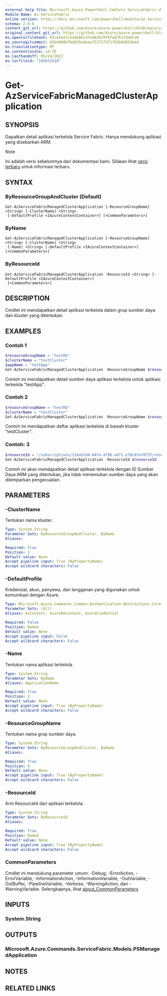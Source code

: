 ```yaml
---
external help file: Microsoft.Azure.PowerShell.Cmdlets.ServiceFabric.dll-Help.xml
Module Name: Az.ServiceFabric
online version: https://docs.microsoft.com/powershell/module/az.servicefabric/get-azservicefabricmanagedclusterapplication
schema: 2.0.0
content_git_url: https://github.com/Azure/azure-powershell/blob/main/src/ServiceFabric/ServiceFabric/help/Get-AzServiceFabricManagedClusterApplication.md
original_content_git_url: https://github.com/Azure/azure-powershell/blob/main/src/ServiceFabric/ServiceFabric/help/Get-AzServiceFabricManagedClusterApplication.md
ms.openlocfilehash: 83ce84a7c12eb0bc47e46362970fad7b17da9fa8
ms.sourcegitcommit: 82b4008b76d035e4aee733727371765b0d853bed
ms.translationtype: MT
ms.contentlocale: id-ID
ms.lasthandoff: 05/24/2022
ms.locfileid: "145631618"
---
```

# Get-AzServiceFabricManagedClusterApplication

## SYNOPSIS
Dapatkan detail aplikasi terkelola Service Fabric. Hanya mendukung aplikasi yang disebarkan ARM.

> [!NOTE]
>Ini adalah versi sebelumnya dari dokumentasi kami. Silakan lihat [versi terbaru](/powershell/module/az.servicefabric/get-azservicefabricmanagedclusterapplication) untuk informasi terbaru.

## SYNTAX

### ByResourceGroupAndCluster (Default)
```
Get-AzServiceFabricManagedClusterApplication [-ResourceGroupName] <String> [-ClusterName] <String>
 [-DefaultProfile <IAzureContextContainer>] [<CommonParameters>]
```

### ByName
```
Get-AzServiceFabricManagedClusterApplication [-ResourceGroupName] <String> [-ClusterName] <String>
 [-Name] <String> [-DefaultProfile <IAzureContextContainer>] [<CommonParameters>]
```

### ByResourceId
```
Get-AzServiceFabricManagedClusterApplication -ResourceId <String> [-DefaultProfile <IAzureContextContainer>]
 [<CommonParameters>]
```

## DESCRIPTION
Cmdlet ini mendapatkan detail aplikasi terkelola dalam grup sumber daya dan kluster yang ditentukan.

## EXAMPLES

### Contoh 1
```powershell
$resourceGroupName = "testRG"
$clusterName = "testCluster"
$appName = "testApp"
Get-AzServiceFabricManagedClusterApplication -ResourceGroupName $resourceGroupName -ClusterName $clusterName -Name $appName
```

Contoh ini mendapatkan detail sumber daya aplikasi terkelola untuk aplikasi terkelola "testApp".

### Contoh 2
```powershell
$resourceGroupName = "testRG"
$clusterName = "testCluster"
Get-AzServiceFabricManagedClusterApplication -ResourceGroupName $resourceGroupName -ClusterName $clusterName
```

Contoh ini mendapatkan daftar aplikasi terkelola di bawah kluster "testCluster".

### Contoh: 3
```powershell
$resourceId = "/subscriptions/13ad2c84-84fa-4798-ad71-e70c07af873f/resourcegroups/testRG/providers/Microsoft.ServiceFabric/managedClusters/testCluster/applications/testApp"
Get-AzServiceFabricManagedClusterApplication -ResourceId $resourceId
```

Contoh ini akan mendapatkan detail aplikasi terkelola dengan ID Sumber Daya ARM yang ditentukan, jika tidak menemukan sumber daya yang akan dilemparkan pengecualian.

## PARAMETERS

### -ClusterName
Tentukan nama kluster.

```yaml
Type: System.String
Parameter Sets: ByResourceGroupAndCluster, ByName
Aliases:

Required: True
Position: 1
Default value: None
Accept pipeline input: True (ByPropertyName)
Accept wildcard characters: False
```

### -DefaultProfile
Kredensial, akun, penyewa, dan langganan yang digunakan untuk komunikasi dengan Azure.

```yaml
Type: Microsoft.Azure.Commands.Common.Authentication.Abstractions.Core.IAzureContextContainer
Parameter Sets: (All)
Aliases: AzContext, AzureRmContext, AzureCredential

Required: False
Position: Named
Default value: None
Accept pipeline input: False
Accept wildcard characters: False
```

### -Name
Tentukan nama aplikasi terkelola.

```yaml
Type: System.String
Parameter Sets: ByName
Aliases: ApplicationName

Required: True
Position: 2
Default value: None
Accept pipeline input: True (ByPropertyName)
Accept wildcard characters: False
```

### -ResourceGroupName
Tentukan nama grup sumber daya.

```yaml
Type: System.String
Parameter Sets: ByResourceGroupAndCluster, ByName
Aliases:

Required: True
Position: 0
Default value: None
Accept pipeline input: True (ByPropertyName)
Accept wildcard characters: False
```

### -ResourceId
Arm ResourceId dari aplikasi terkelola.

```yaml
Type: System.String
Parameter Sets: ByResourceId
Aliases:

Required: True
Position: Named
Default value: None
Accept pipeline input: True (ByPropertyName)
Accept wildcard characters: False
```

### CommonParameters
Cmdlet ini mendukung parameter umum: -Debug, -ErrorAction, -ErrorVariable, -InformationAction, -InformationVariable, -OutVariable, -OutBuffer, -PipelineVariable, -Verbose, -WarningAction, dan -WarningVariable. Selengkapnya, lihat [about_CommonParameters](http://go.microsoft.com/fwlink/?LinkID=113216)

## INPUTS

### System.String

## OUTPUTS

### Microsoft.Azure.Commands.ServiceFabric.Models.PSManagedApplication

## NOTES

## RELATED LINKS
